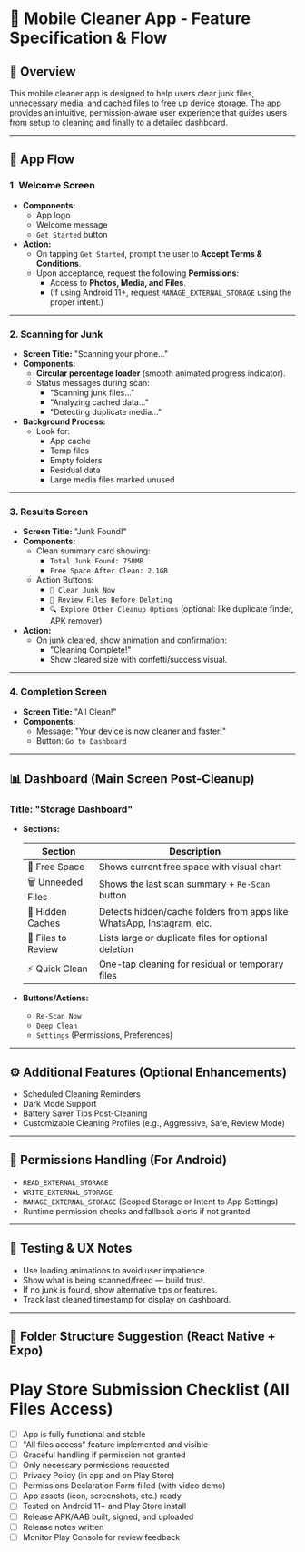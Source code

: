 # 📱 Mobile Cleaner App - Feature Specification & Flow

## 🧼 Overview

This mobile cleaner app is designed to help users clear junk files, unnecessary media, and cached files to free up device storage. The app provides an intuitive, permission-aware user experience that guides users from setup to cleaning and finally to a detailed dashboard.

---

## 🚀 App Flow

### 1. **Welcome Screen**
- **Components:**
  - App logo
  - Welcome message
  - `Get Started` button
- **Action:**
  - On tapping `Get Started`, prompt the user to **Accept Terms & Conditions**.
  - Upon acceptance, request the following **Permissions**:
    - Access to **Photos, Media, and Files**.
    - (If using Android 11+, request `MANAGE_EXTERNAL_STORAGE` using the proper intent.)

---

### 2. **Scanning for Junk**
- **Screen Title:** "Scanning your phone..."
- **Components:**
  - **Circular percentage loader** (smooth animated progress indicator).
  - Status messages during scan:
    - "Scanning junk files..."
    - "Analyzing cached data..."
    - "Detecting duplicate media..."
- **Background Process:**
  - Look for:
    - App cache
    - Temp files
    - Empty folders
    - Residual data
    - Large media files marked unused

---

### 3. **Results Screen**
- **Screen Title:** "Junk Found!"
- **Components:**
  - Clean summary card showing:
    - `Total Junk Found: 750MB`
    - `Free Space After Clean: 2.1GB`
  - Action Buttons:
    - `🧹 Clear Junk Now`
    - `📁 Review Files Before Deleting`
    - `🔍 Explore Other Cleanup Options` (optional: like duplicate finder, APK remover)
- **Action:**
  - On junk cleared, show animation and confirmation:
    - "Cleaning Complete!"
    - Show cleared size with confetti/success visual.

---

### 4. **Completion Screen**
- **Screen Title:** "All Clean!"
- **Components:**
  - Message: "Your device is now cleaner and faster!"
  - Button: `Go to Dashboard`

---

## 📊 Dashboard (Main Screen Post-Cleanup)

### Title: "Storage Dashboard"

- **Sections:**

  | Section            | Description                                                                 |
  |--------------------|-----------------------------------------------------------------------------|
  | 📂 Free Space       | Shows current free space with visual chart                                 |
  | 🗑️ Unneeded Files   | Shows the last scan summary + `Re-Scan` button                             |
  | 🧊 Hidden Caches    | Detects hidden/cache folders from apps like WhatsApp, Instagram, etc.      |
  | 🧐 Files to Review  | Lists large or duplicate files for optional deletion                        |
  | ⚡ Quick Clean      | One-tap cleaning for residual or temporary files                            |

- **Buttons/Actions:**
  - `Re-Scan Now`
  - `Deep Clean`
  - `Settings` (Permissions, Preferences)

---

## ⚙️ Additional Features (Optional Enhancements)
- Scheduled Cleaning Reminders
- Dark Mode Support
- Battery Saver Tips Post-Cleaning
- Customizable Cleaning Profiles (e.g., Aggressive, Safe, Review Mode)

---

## 🔐 Permissions Handling (For Android)
- `READ_EXTERNAL_STORAGE`
- `WRITE_EXTERNAL_STORAGE`
- `MANAGE_EXTERNAL_STORAGE` (Scoped Storage or Intent to App Settings)
- Runtime permission checks and fallback alerts if not granted

---

## 🧪 Testing & UX Notes
- Use loading animations to avoid user impatience.
- Show what is being scanned/freed — build trust.
- If no junk is found, show alternative tips or features.
- Track last cleaned timestamp for display on dashboard.

---

## 📁 Folder Structure Suggestion (React Native + Expo)







# Play Store Submission Checklist (All Files Access)

- [ ] App is fully functional and stable
- [ ] "All files access" feature implemented and visible
- [ ] Graceful handling if permission not granted
- [ ] Only necessary permissions requested
- [ ] Privacy Policy (in app and on Play Store)
- [ ] Permissions Declaration Form filled (with video demo)
- [ ] App assets (icon, screenshots, etc.) ready
- [ ] Tested on Android 11+ and Play Store install
- [ ] Release APK/AAB built, signed, and uploaded
- [ ] Release notes written
- [ ] Monitor Play Console for review feedback